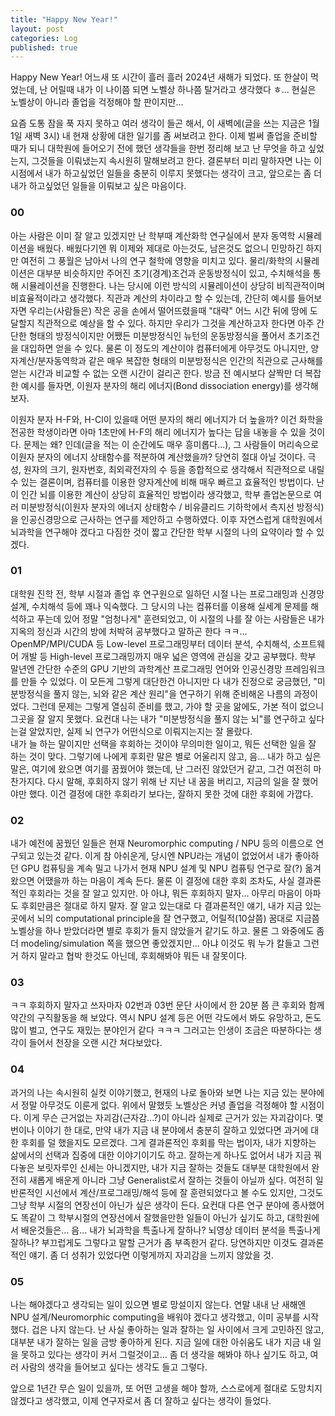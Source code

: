 ```yaml
---
title: "Happy New Year!"
layout: post
categories: Log
published: true
---
```


Happy New Year! 어느새 또 시간이 흘러 흘러 2024년 새해가 되었다. 
또 한살이 먹었는데, 난 어릴때 내가 이 나이쯤 되면 노벨상 하나쯤 탈거라고 생각했다 ㅎ... 현실은 노벨상이 아니라 졸업을 걱정해야 할 판이지만...

요즘 도통 잠을 푹 자지 못하고 여러 생각이 들곤 해서, 이 새벽에(글을 쓰는 지금은 1월 1일 새벽 3시) 내 현재 상황에 대한 일기를 좀 써보려고 한다.
이제 벌써 졸업을 준비할 때가 되니 대학원에 들어오기 전에 했던 생각들을 한번 정리해 보고 난 무엇을 하고 싶었는지, 그것들을 이뤄냈는지 속시원히 말해보려고 한다. 
결론부터 미리 말하자면 나는 이 시점에서 내가 하고싶었던 일들을 충분히 이루지 못했다는 생각이 크고, 앞으로는 좀 더 내가 하고싶었던 일들을 이뤄보고 싶은 마음이다.

### 00
아는 사람은 이미 잘 알고 있겠지만 난 학부때 계산화학 연구실에서 분자 동역학 시뮬레이션을 배웠다. 
배웠다기엔 뭐 이제와 제대로 아는것도, 남은것도 없으니 민망하긴 하지만 여전히 그 풍월은 남아서 나의 연구 철학에 영향을 미치고 있다.
물리/화학의 시뮬레이션은 대부분 비슷하지만 주어진 초기(경계)조건과 운동방정식이 있고, 수치해석을 통해 시뮬레이션을 진행한다.
나는 당시에 이런 방식의 시뮬레이션이 상당히 비직관적이며 비효율적이라고 생각했다. 직관과 계산의 차이라고 할 수 있는데, 간단히 예시를 들어보자면 
우리는(사람들은) 작은 공을 손에서 떨어뜨렸을때 "대략" 어느 시간 뒤에 땅에 도달할지 직관적으로 예상을 할 수 있다. 하지만 우리가 그것을 계산하고자 한다면 
아주 간단한 형태의 방정식이지만 어쨌든 미분방정식인 뉴턴의 운동방정식을 풀어서 초기조건을 대입하면 얻을 수 있다. 
물론 이 정도의 계산이야 컴퓨터에게 아무것도 아니지만, 양자계산/분자동역학과 같은 매우 복잡한 형태의 미분방정식은 인간의 직관으로 근사해를 얻는 시간과 비교할 수 없는 오랜 시간이 걸리곤 한다.
방금 전 예시보다 살짝만 더 복잡한 예시를 들자면, 이원자 분자의 해리 에너지(Bond dissociation energy)를 생각해 보자.

이원자 분자 H-F와, H-Cl이 있을때 어떤 분자의 해리 에너지가 더 높을까? 이건 화학을 전공한 학생이라면 아마 1초만에 H-F의 해리 에너지가 높다는 답을 내놓을 수 있을 것이다. 
문제는 왜? 인데(글을 적는 이 순간에도 매우 흥미롭다...), 그 사람들이 머리속으로 이원자 분자의 에너지 상태함수를 적분하여 계산했을까? 당연히 절대 아닐 것이다. 
극성, 원자의 크기, 원자번호, 최외곽전자의 수 등을 종합적으로 생각해서 직관적으로 내릴 수 있는 결론이며, 컴퓨터를 이용한 양자계산에 비해 매우 빠르고 효율적인 방법이다.
난 이 인간 뇌를 이용한 계산이 상당히 효율적인 방법이라 생각했고, 학부 졸업논문으로 여러 미분방정식(이원자 분자의 에너지 상태함수 / 비유클리드 기하학에서 측지선 방정식)을 인공신경망으로 근사하는 연구를 제안하고 수행하였다. 
이후 자연스럽게 대학원에서 뇌과학을 연구해야 겠다고 다짐한 것이 짧고 간단한 학부 시절의 나의 요약이라 할 수 있겠다.

### 01
대학원 진학 전, 학부 시절과 졸업 후 연구원으로 일하던 시절 나는 프로그래밍과 신경망 설계, 수치해석 등에 꽤나 익숙했다.
그 당시의 나는 컴퓨터를 이용해 실세계 문제를 해석하고 푸는데 있어 정말 "엄청나게" 훈련되었고, 이 시절의 나를 잘 아는 사람들은 내가 지옥의 정신과 시간의 방에 처박혀 공부했다고 말하곤 한다 ㅋㅋ...
OpenMP/MPI/CUDA 등 Low-level 프로그래밍부터 데이터 분석, 수치해석, 소프트웨어 개발 등 High-level 프로그래밍까지 매우 넓은 영역에 관심을 갖고 공부했다.
학부 말년엔 간단한 수준의 GPU 기반의 과학계산 프로그래밍 언어와 인공신경망 프레임워크를 만들 수 있었다.
이 모든게 그렇게 대단한건 아니지만 다 내가 진정으로 궁금했던, "미분방정식을 풀지 않는, 뇌와 같은 계산 원리"을 연구하기 위해 준비해온 나름의 과정이었다. 
그런데 문제는 그렇게 열심히 준비를 했고, 가야 할 곳을 앎에도, 가본 적이 없으니 그곳을 잘 알지 못했다. 
요컨대 나는 내가 "미분방정식을 풀지 않는 뇌"를 연구하고 싶다는걸 알았지만, 실제 뇌 연구가 어떤식으로 이뤄지는지는 잘 몰랐다.  
내가 늘 하는 말이지만 선택을 후회하는 것이야 무의미한 일이고, 뭐든 선택한 일을 잘 하는 것이 맞다. 
그렇기에 나에게 후회란 말은 별로 어울리지 않고, 음... 내가 하고 싶은 말은, 여기에 왔으면 여기를 꿈꿨어야 했는데, 난 그러진 않았던거 같고, 그건 여전히 마찬가지다.
다시 말해, 후회하지 않기 위해 난 지난 내 꿈을 버리고, 지금의 일을 잘 했어야만 했다. 이건 결정에 대한 후회라기 보다는, 잘하지 못한 것에 대한 후회에 가깝다.

### 02
내가 예전에 꿈꿨던 일들은 현재 Neuromorphic computing / NPU 등의 이름으로 연구되고 있는것 같다. 
이게 참 아쉬운게, 당시엔 NPU라는 개념이 없었어서 내가 좋아하던 GPU 컴퓨팅을 계속 밀고 나가서 현재 NPU 설계 및 NPU 컴퓨팅 연구로 잘(?) 옮겨왔으면 어땠을까 하는 마음이 계속 든다.
물론 이 결정에 대한 후회 조차도, 사실 결과론적인 후회라는 것을 잘 알고 있지만.
아 아냐, 뭐든 후회하지 말자... 아무리 마음이 아파도 후회만큼은 절대로 하지 말자. 
잘 알고 있는대로 다 결과론적인 얘기, 내가 지금 있는 곳에서 뇌의 computational principle을 잘 연구했고, 
어릴적(10살쯤) 꿈대로 지금쯤 노벨상을 하나 받았더라면 별로 후회가 들지 않았을거 같기도 하고.
물론 그 와중에도 좀 더 modeling/simulation 쪽을 했으면 좋았겠지만... 아냐 이것도 뭐 누가 칼들고 그런거 하지 말라고 협박 한것도 아닌데, 후회해봐야 뭐든 내 잘못이다.

### 03
ㅋㅋ 후회하지 말자고 쓰자마자 02번과 03번 문단 사이에서 한 20분 쯤 큰 후회와 함께 약간의 구직활동을 해 보았다.
역시 NPU 설계 등은 어떤 각도에서 봐도 유망하고, 돈도 많이 벌고, 연구도 재밌는 분야인거 같다 ㅋㅋㅋ
그러고는 인생이 조금은 따분하다는 생각이 들어서 천장을 오랜 시간 쳐다보았다.

### 04
과거의 나는 속시원히 실컷 이야기했고, 현재의 나로 돌아와 보면 나는 지금 있는 분야에서 정말 아무것도 이룬게 없다. 위에서 말했듯 노벨상은 커녕 졸업을 걱정해야 할 시점이다.
이게 무슨 근거없는 자괴감(근자감...?)이 아니라 실제로 근거가 있는 자괴감이다. 
몇번이나 이야기 한 대로, 만약 내가 지금 내 분야에서 충분히 잘하고 있었다면 과거에 대한 후회를 덜 했을지도 모르겠다. 
그게 결과론적인 후회를 막는 법이자, 내가 지향하는 삶에서의 선택과 집중에 대한 이야기이기도 하고.
잘하는게 하나도 없어서 내가 지금 꿔다놓은 보릿자루인 신세는 아니겠지만, 
내가 지금 잘하는 것들도 대부분 대학원에서 완전히 새롭게 배운게 아니라 그냥 Generalist로서 잘하는 것들이 아닐까 싶다.
여전히 일반론적인 시선에서 계산/프로그래밍/해석 등에 잘 훈련되었다고 볼 수도 있지만, 그것도 그냥 학부 시절의 연장선이 아닌가 싶은 생각이 든다.
요컨대 다른 연구 분야에 종사했어도 똑같이 그 학부시절의 연장선에서 잘했을만한 일들이 아닌가 싶기도 하고,
대학원에서 배운것들은... 음... 내가 뇌과학을 특출나게 잘하나? 뇌영상 데이터 분석을 특출나게 잘하나? 
부끄럽게도 그렇다고 말할 근거가 좀 부족한거 같다. 당연하지만 이것도 결과론적인 얘기. 좀 더 성취가 있었다면 이렇게까지 자괴감을 느끼지 않았을 것.

### 05
나는 해야겠다고 생각되는 일이 있으면 별로 망설이지 않는다.
연말 내내 난 새해엔 NPU 설계/Neuromorphic computing을 배워야 겠다고 생각했고, 이미 공부를 시작했다. 겁은 나지 않는다.
난 사실 좋아하는 일과 잘하는 일 사이에서 크게 고민하진 않고, 대부분 내가 잘하는 일을 금방 좋아하게 된다. 
지금 일에 대한 아쉬움도 내가 지금 내 일을 못하고 있다는 생각이 커서 그럴것이고... 좀 더 생각을 해봐야 하나 싶기도 하고, 여러 사람의 생각을 들어보고 싶다는 생각도 들고 그렇다.

앞으로 1년간 무슨 일이 있을까, 또 어떤 고생을 해야 할까, 스스로에게 절대로 도망치지 않겠다고 생각했고, 이제 연구자로서 좀 더 잘하고 싶다는 생각이 들었다.
